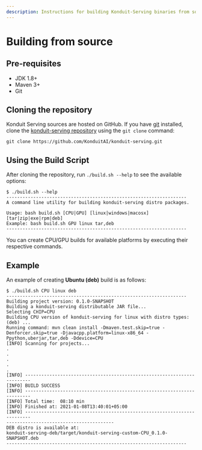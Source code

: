 ```yaml
---
description: Instructions for building Konduit-Serving binaries from source
---
```


# Building from source

## Pre-requisites

* JDK 1.8+
* Maven 3+
* Git

## Cloning the repository

Konduit Serving sources are hosted on GitHub. If you have [git](https://git-scm.com/) installed, clone the [konduit-serving repository](https://github.com/KonduitAI/konduit-serving) using the `git clone` command:

```text
git clone https://github.com/KonduitAI/konduit-serving.git
```

## Using the Build Script

After cloning the repository, run `./build.sh --help` to see the available options:

```text
$ ./build.sh --help
-------------------------------------------------------------------
A command line utility for building konduit-serving distro packages.

Usage: bash build.sh [CPU|GPU] [linux|windows|macosx] [tar|zip|exe|rpm|deb]
Example: bash build.sh GPU linux tar,deb
-------------------------------------------------------------------
```

You can create CPU/GPU builds for available platforms by executing their respective commands. 

## Example

An example of creating **Ubuntu \(deb\)** build is as follows:

```text
$ ./build.sh CPU linux deb
-------------------------------------------------------------------
Building project version: 0.1.0-SNAPSHOT
Building a konduit-serving distributable JAR file...
Selecting CHIP=CPU
Building CPU version of konduit-serving for linux with distro types: (deb) ...
Running command: mvn clean install -Dmaven.test.skip=true -Denforcer.skip=true -Djavacpp.platform=linux-x86_64 -Ppython,uberjar,tar,deb -Ddevice=CPU
[INFO] Scanning for projects...
.
.
.
.
.
[INFO] ------------------------------------------------------------------------
[INFO] BUILD SUCCESS
[INFO] ------------------------------------------------------------------------
[INFO] Total time:  08:10 min
[INFO] Finished at: 2021-01-08T13:40:01+05:00
[INFO] ------------------------------------------------------------------------
----------------------------------------
DEB distro is available at: 
konduit-serving-deb/target/konduit-serving-custom-CPU_0.1.0-SNAPSHOT.deb
-------------------------------------------------------------------
```

